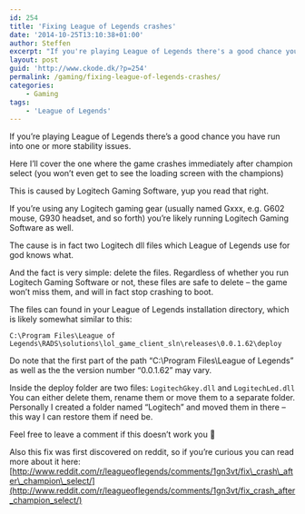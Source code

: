 ```yaml
---
id: 254
title: 'Fixing League of Legends crashes'
date: '2014-10-25T13:10:38+01:00'
author: Steffen
excerpt: "If you're playing League of Legends there's a good chance you have run into one or more stability issues.\r\n\r\nHere I'll cover the one where the game crashes immediately after champion select (you won't even get to see the loading screen with the champions)"
layout: post
guid: 'http://www.ckode.dk/?p=254'
permalink: /gaming/fixing-league-of-legends-crashes/
categories:
    - Gaming
tags:
    - 'League of Legends'
---
```


If you’re playing League of Legends there’s a good chance you have run into one or more stability issues.

Here I’ll cover the one where the game crashes immediately after champion select (you won’t even get to see the loading screen with the champions)

This is caused by Logitech Gaming Software, yup you read that right.

If you’re using any Logitech gaming gear (usually named Gxxx, e.g. G602 mouse, G930 headset, and so forth) you’re likely running Logitech Gaming Software as well.

The cause is in fact two Logitech dll files which League of Legends use for god knows what.

And the fact is very simple: delete the files. Regardless of whether you run Logitech Gaming Software or not, these files are safe to delete – the game won’t miss them, and will in fact stop crashing to boot.

The files can found in your League of Legends installation directory, which is likely somewhat similar to this:

`C:\Program Files\League of Legends\RADS\solutions\lol_game_client_sln\releases\0.0.1.62\deploy`

Do note that the first part of the path “C:\\Program Files\\League of Legends” as well as the the version number “0.0.1.62” may vary.

Inside the deploy folder are two files: `LogitechGkey.dll` and `LogitechLed.dll`  
You can either delete them, rename them or move them to a separate folder. Personally I created a folder named “Logitech” and moved them in there – this way I can restore them if need be.

Feel free to leave a comment if this doesn’t work you 🙂

Also this fix was first discovered on reddit, so if you’re curious you can read more about it here: [http://www.reddit.com/r/leagueoflegends/comments/1gn3vt/fix\_crash\_after\_champion\_select/](http://www.reddit.com/r/leagueoflegends/comments/1gn3vt/fix_crash_after_champion_select/)